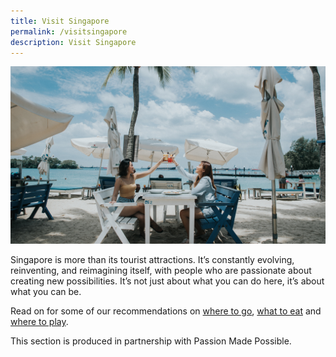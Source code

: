 ```yaml
---
title: Visit Singapore
permalink: /visitsingapore
description: Visit Singapore
---
```

![](/images/Sentosa.jpg)

Singapore is more than its tourist attractions. It’s constantly evolving, reinventing, and reimagining itself, with people who are passionate about creating new possibilities. It’s not just about what you can do here, it’s about what you can be.

Read on for some of our recommendations on [where to go](/visit-singapore/culturalenclaves), [what to eat](/visit-singapore/localdishes) and [where to play](/visit-singapore/attractions).

This section is produced in partnership with Passion Made Possible.